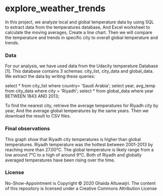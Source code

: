 # explore_weather_trends
   In this project, we analyze local and global temperature data by using SQL to extract data from the temperatures database, And Excel worksheet to calculate the moving averages, Create a line chart. Then we will compare the temperature and trends in specific city to overall global temperature and trends.


### Data
For our analysis, we have used data from the Udacity temperature Database [1]. This database contains 3 schemas: city_list, city_data and global_data. We extract the data by writing these queries:

select * from city_list where country= 'Saudi Arabia';
select year, avg_temp from city_data where city = 'Riyadh';
select * from global_data where year BETWEEN 1843 AND 2013;

To find the nearest city, retrieve the average temperatures for Riyadh city by year, And the average global temperatures by the same years. Then we download the result to CSV files.


### Final observations
This graph show that Riyadh city temperatures is higher than global temperatures. Riyadh temperature was the hottest between 2001-2013 by reaching more than 27.00°C. The global temperature is likely range from a low around 7°C to a high of around 9°C. Both of Riyadh and globally averaged temperatures have been rising over the time.



### License
No-Show-Appointment is Copyright © 2020 Ghaida Altuwaijri. The content of this repository is licensed under a Creative Commons Attribution License
